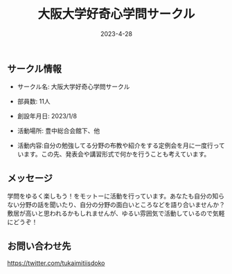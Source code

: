 ﻿---
title: '大阪大学好奇心学問サークル'
excerpt: ''
date: '2023-4-28'
iconImage: '/assets/019/icon.png'
coverImage: '/assets/019/cover.jpg'
ogImage:
  url: '/assets/019/icon.png'
tags:
  - 'サークル'
  
---

## サークル情報
- サークル名: 大阪大学好奇心学問サークル
- 部員数: 11人
- 創設年月日: 2023/1/8
- 活動場所: 豊中総合会館下、他

- 活動内容:自分の勉強してる分野の布教や紹介をする定例会を月に一度行っています。この先、発表会や講習形式で何かを行うことも考えています。

## メッセージ
学問をゆるく楽しもう！をモットーに活動を行っています。あなたも自分の知らない分野の話を聞いたり、自分の分野の面白いところなどを語り合いませんか？敷居が高いと思われるかもしれませんが、ゆるい雰囲気で活動しているので気軽にどうぞ！

## お問い合わせ先
https://twitter.com/tukaimitiisdoko

